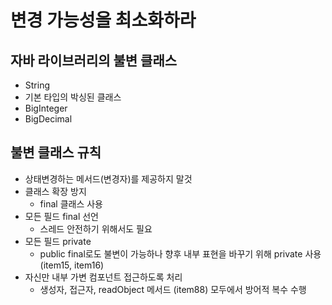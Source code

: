 # 변경 가능성을 최소화하라

## 자바 라이브러리의 불변 클래스
- String
- 기본 타입의 박싱된 클래스
- BigInteger
- BigDecimal

## 불변 클래스 규칙
- 상태변경하는 메서드(변경자)를 제공하지 말것
- 클래스 확장 방지
    - final 클래스 사용
- 모든 필드 final 선언
    - 스레드 안전하기 위해서도 필요
- 모든 필드 private
    - public final로도 불변이 가능하나 향후 내부 표현을 바꾸기 위해 private 사용 (item15, item16)
- 자신만 내부 가변 컴포넌트 접근하도록 처리
    - 생성자, 접근자, readObject 메서드 (item88) 모두에서 방어적 복수 수행
